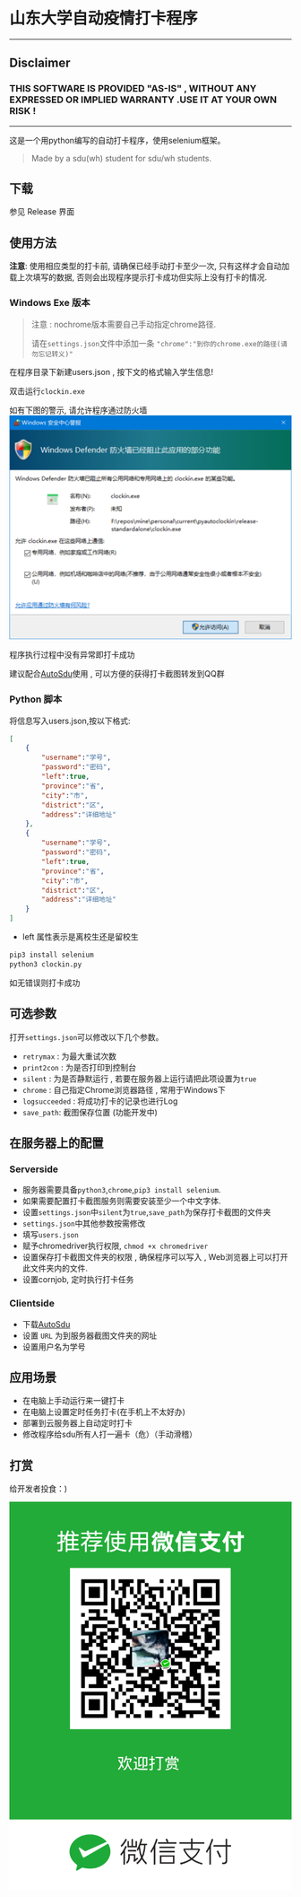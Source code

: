 # 山东大学自动疫情打卡程序

---
## Disclaimer
### THIS SOFTWARE IS PROVIDED "AS-IS" , WITHOUT ANY EXPRESSED OR IMPLIED WARRANTY .USE IT AT YOUR OWN RISK !
---

这是一个用python编写的自动打卡程序，使用selenium框架。
> Made by a sdu(wh) student for sdu/wh students.

## 下载

参见 Release 界面

## 使用方法

**注意**: 使用相应类型的打卡前, 请确保已经手动打卡至少一次,  只有这样才会自动加载上次填写的数据, 否则会出现程序提示打卡成功但实际上没有打卡的情况.
### Windows Exe 版本

> 注意 : 
> nochrome版本需要自己手动指定chrome路径.
> 
> 请在`settings.json`文件中添加一条
> `"chrome":"到你的chrome.exe的路径(请勿忘记转义)"`

在程序目录下新建users.json , 按下文的格式输入学生信息!

双击运行`clockin.exe`

如有下图的警示, 请允许程序通过防火墙
![允许程序通过防火墙](alert.png)

程序执行过程中没有异常即打卡成功

建议配合[AutoSdu](https://github.com/kxxt/AutoSdu)使用 , 可以方便的获得打卡截图转发到QQ群

### Python 脚本

将信息写入users.json,按以下格式:

```json
[
    {
        "username":"学号",
        "password":"密码",
        "left":true,
        "province":"省",
        "city":"市",
        "district":"区",
        "address":"详细地址"
    },
    {
        "username":"学号",
        "password":"密码",
        "left":true,
        "province":"省",
        "city":"市",
        "district":"区",
        "address":"详细地址"
    }
]
```

- left 属性表示是离校生还是留校生

```bash
pip3 install selenium
python3 clockin.py
```

如无错误则打卡成功

## 可选参数

打开`settings.json`可以修改以下几个参数。

- `retrymax` : 为最大重试次数
- `print2con` : 为是否打印到控制台
- `silent` : 为是否静默运行 , 若要在服务器上运行请把此项设置为`true`
- `chrome` : 自己指定Chrome浏览器路径 , 常用于Windows下
- `logsucceeded` : 将成功打卡的记录也进行Log
- `save_path`: 截图保存位置 (功能开发中)

## 在服务器上的配置

### Serverside

- 服务器需要具备`python3`,`chrome`,`pip3 install selenium`.
- 如果需要配置打卡截图服务则需要安装至少一个中文字体.
- 设置`settings.json`中`silent`为`true`,`save_path`为保存打卡截图的文件夹
- `settings.json`中其他参数按需修改
- 填写`users.json`
- 赋予chromedriver执行权限, `chmod +x chromedriver`
- 设置保存打卡截图文件夹的权限 , 确保程序可以写入 , Web浏览器上可以打开此文件夹内的文件.
- 设置cornjob, 定时执行打卡任务
  
### Clientside

- 下载[AutoSdu](https://github.com/kxxt/AutoSdu)
- 设置 `URL` 为到服务器截图文件夹的网址
- 设置用户名为学号

## 应用场景

- 在电脑上手动运行来一键打卡
- 在电脑上设置定时任务打卡(在手机上不太好办)
- 部署到云服务器上自动定时打卡
- 修改程序给sdu所有人打一遍卡（危）（手动滑稽）

## 打赏

给开发者投食：)

![打赏](sponsor-qrcode.png)
